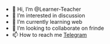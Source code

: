 - 👋 Hi, I’m @Learner-Teacher
- 👀 I’m interested in discussion
- 🌱 I’m currently learning web
- 💞️ I’m looking to collaborate on frinde
- 📫 How to reach me [Telegram](https://t.me/DarkWeb_0o0)

<!---
Learner-Teacher/Learner-Teacher is a ✨ special ✨ repository because its `README.md` (this file) appears on your GitHub profile.
You can click the Preview link to take a look at your changes.
--->
